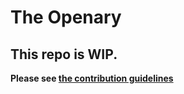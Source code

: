 # The Openary

## This repo is WIP.

**Please see [the contribution guidelines](./CONTRIBUTING.md)**
